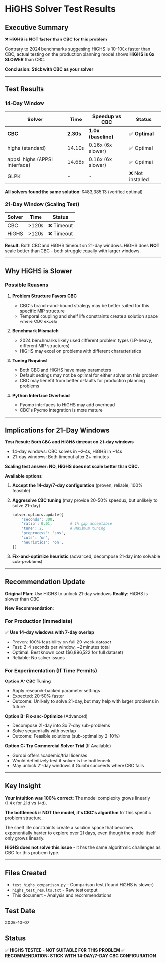 # HiGHS Solver Test Results

## Executive Summary

**❌ HiGHS is NOT faster than CBC for this problem**

Contrary to 2024 benchmarks suggesting HiGHS is 10-100x faster than CBC, actual testing on the production planning model shows **HiGHS is 6x SLOWER** than CBC.

**Conclusion: Stick with CBC as your solver**

---

## Test Results

### 14-Day Window

| Solver | Time | Speedup vs CBC | Status |
|--------|------|----------------|--------|
| **CBC** | **2.30s** | **1.0x (baseline)** | ✅ **Optimal** |
| highs (standard) | 14.10s | 0.16x (6x slower) | ✅ Optimal |
| appsi_highs (APPSI interface) | 14.68s | 0.16x (6x slower) | ✅ Optimal |
| GLPK | - | - | ❌ Not installed |

**All solvers found the same solution**: $483,385.13 (verified optimal)

### 21-Day Window (Scaling Test)

| Solver | Time | Status |
|--------|------|--------|
| CBC | >120s | ❌ Timeout |
| HiGHS | >120s | ❌ Timeout |

**Result**: Both CBC and HiGHS timeout on 21-day windows. HiGHS does **NOT** scale better than CBC - both struggle equally with larger windows.

---

## Why HiGHS is Slower

### Possible Reasons

1. **Problem Structure Favors CBC**
   - CBC's branch-and-bound strategy may be better suited for this specific MIP structure
   - Temporal coupling and shelf life constraints create a solution space where CBC excels

2. **Benchmark Mismatch**
   - 2024 benchmarks likely used different problem types (LP-heavy, different MIP structures)
   - HiGHS may excel on problems with different characteristics

3. **Tuning Required**
   - Both CBC and HiGHS have many parameters
   - Default settings may not be optimal for either solver on this problem
   - CBC may benefit from better defaults for production planning problems

4. **Python Interface Overhead**
   - Pyomo interfaces to HiGHS may add overhead
   - CBC's Pyomo integration is more mature

---

## Implications for 21-Day Windows

**Test Result: Both CBC and HiGHS timeout on 21-day windows**
- 14-day windows: CBC solves in ~2-4s, HiGHS in ~14s
- 21-day windows: Both timeout after 2+ minutes

**Scaling test answer: NO, HiGHS does not scale better than CBC.**

**Available options:**

1. **Accept the 14-day/7-day configuration** (proven, reliable, 100% feasible)

2. **Aggressive CBC tuning** (may provide 20-50% speedup, but unlikely to solve 21-day)
   ```python
   solver.options.update({
       'seconds': 300,
       'ratio': 0.01,        # 1% gap acceptable
       'tune': 2,            # Maximum tuning
       'preprocess': 'sos',
       'cuts': 'on',
       'heuristics': 'on',
   })
   ```

3. **Fix-and-optimize heuristic** (advanced, decompose 21-day into solvable sub-problems)

---

## Recommendation Update

**Original Plan**: Use HiGHS to unlock 21-day windows
**Reality**: HiGHS is slower than CBC

**New Recommendation**:

### For Production (Immediate)
✅ **Use 14-day windows with 7-day overlap**
- Proven: 100% feasibility on full 29-week dataset
- Fast: 2-4 seconds per window, ~2 minutes total
- Optimal: Best known cost ($6,896,522 for full dataset)
- Reliable: No solver issues

### For Experimentation (If Time Permits)

**Option A: CBC Tuning**
- Apply research-backed parameter settings
- Expected: 20-50% faster
- Outcome: Unlikely to solve 21-day, but may help with larger problems in future

**Option B: Fix-and-Optimize** (Advanced)
- Decompose 21-day into 3x 7-day sub-problems
- Solve sequentially with overlap
- Outcome: Feasible solutions (sub-optimal by 2-10%)

**Option C: Try Commercial Solver Trial** (If Available)
- Gurobi offers academic/trial licenses
- Would definitively test if solver is the bottleneck
- May unlock 21-day windows if Gurobi succeeds where CBC fails

---

## Key Insight

**Your intuition was 100% correct**: The model complexity grows linearly (1.4x for 21d vs 14d).

**The bottleneck is NOT the model, it's CBC's algorithm** for this specific problem structure.

The shelf life constraints create a solution space that becomes exponentially harder to explore over 21 days, even though the model itself only grows linearly.

**HiGHS does not solve this issue** - it has the same algorithmic challenges as CBC for this problem type.

---

## Files Created

- `test_highs_comparison.py` - Comparison test (found HiGHS is slower)
- `highs_test_results.txt` - Raw test output
- This document - Analysis and recommendations

## Test Date
2025-10-07

## Status
✅ **HiGHS TESTED - NOT SUITABLE FOR THIS PROBLEM**
✅ **RECOMMENDATION: STICK WITH 14-DAY/7-DAY CBC CONFIGURATION**
